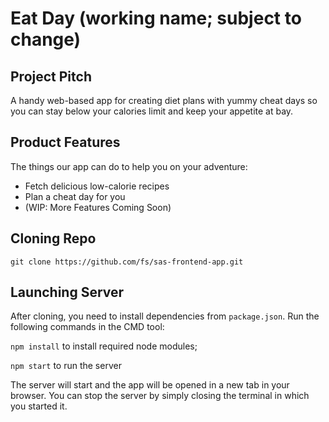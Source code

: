 # Eat Day (working name; subject to change)

## Project Pitch

A handy web-based app for creating diet plans with yummy cheat days so you can stay below your calories limit and keep your appetite at bay.

## Product Features

The things our app can do to help you on your adventure:

- Fetch delicious low-calorie recipes
- Plan a cheat day for you
- (WIP: More Features Coming Soon)

## Cloning Repo

`git clone https://github.com/fs/sas-frontend-app.git`

## Launching Server

After cloning, you need to install dependencies from `package.json`. Run the following commands in the CMD tool:

`npm install` to install required node modules;

`npm start` to run the server

The server will start and the app will be opened in a new tab in your browser.
You can stop the server by simply closing the terminal in which you started it.
